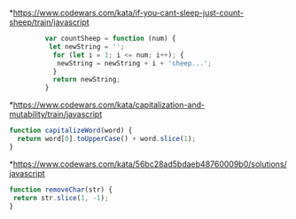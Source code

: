 
*https://www.codewars.com/kata/if-you-cant-sleep-just-count-sheep/train/javascript
```javascript
         var countSheep = function (num) {
          let newString = '';
           for (let i = 1; i <= num; i++); {
            newString = newString + i + 'sheep...';
           }
           return newString;
         }
```
*https://www.codewars.com/kata/capitalization-and-mutability/train/javascript
```javascript
function capitalizeWord(word) {
  return word[0].toUpperCase() + word.slice(1);
}
```
*https://www.codewars.com/kata/56bc28ad5bdaeb48760009b0/solutions/javascript
 ```javascript
function removeChar(str) {
  return str.slice(1, -1);
}
```